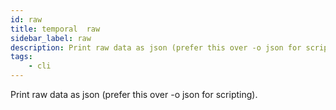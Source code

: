 ```yaml
---
id: raw
title: temporal  raw
sidebar_label: raw
description: Print raw data as json (prefer this over -o json for scripting).
tags:
    - cli
---
```


Print raw data as json (prefer this over -o json for scripting).
